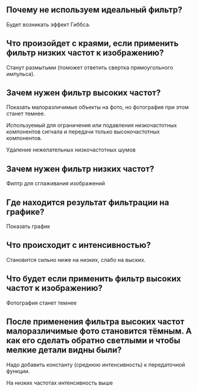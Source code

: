 ## Почему не используем идеальный фильтр?
 Будет возникать эффект Гиббса.

## Что произойдет с краями, если применить фильтр низких частот к изображению? 
Станут размытыми (поможет ответить свертка прямоугольного импульса).

## Зачем нужен фильтр высоких частот?
Показать малоразличимые объекты на фото, но фотография при этом станет темнее.

Используемый для ограничения или подавления низкочастотных компонентов сигнала и передачи только высокочастотных компонентов.

Удаление нежелательных низкочастотных шумов

## Зачем нужен фильтр низких частот?
Филтр для сглаживания изображений

## Где находится результат фильтрации на графике? 
Показать график

## Что происходит с интенсивностью? 
Становится сильно ниже на низких, слабо на выских. 

## Что будет если применить фильтр высоких частот к изображению? 
Фотография станет темнее

## После применения фильтра высоких частот малоразличимые фото становится тёмным. А как его сделать обратно светлыми и чтобы мелкие детали видны были?
Надо добавить константу (среднюю интенсивность) к передаточной функции.

На низких частотах интенсивность выше